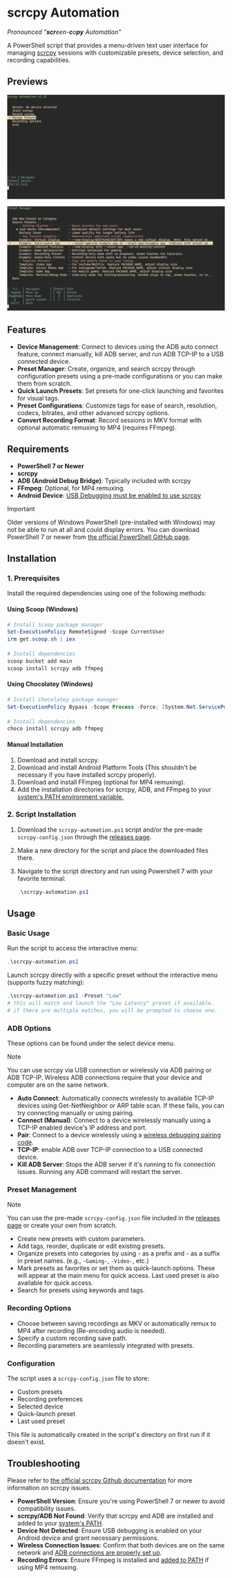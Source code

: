# scrcpy Automation

*Pronounced "**scr**een-**c**o**py** Automation"*

A PowerShell script that provides a menu-driven text user interface for managing [scrcpy](https://github.com/Genymobile/scrcpy) sessions with customizable presets, device selection, and recording capabilities.

## Previews
![Screenshot1](img/screenshot1.png)

![Screenshot2](img/screenshot2.png)

## Features

- **Device Management**: Connect to devices using the ADB auto connect feature, connect manually, kill ADB server, and run ADB TCP-IP to a USB connected device.
- **Preset Manager**: Create, organize, and search scrcpy through configuration presets using a pre-made configurations or you can make them from scratch.
- **Quick Launch Presets**: Set presets for one-click launching and favorites for visual tags.
- **Preset Configurations**: Customize tags for ease of search, resolution, codecs, bitrates, and other advanced scrcpy options.
- **Convert Recording Format**: Record sessions in MKV format with optional automatic remuxing to MP4 (requires FFmpeg).

## Requirements

- **PowerShell 7 or Newer**
- **scrcpy**
- **ADB (Android Debug Bridge)**: Typically included with scrcpy
- **FFmpeg**: Optional, for MP4 remuxing.
- **Android Device**: [USB Debugging must be enabled to use scrcpy](https://github.com/Genymobile/scrcpy?tab=readme-ov-file#prerequisites)

> [!Important]
> Older versions of Windows PowerShell (pre-installed with Windows) may not be able to run at all and could display errors. You can download PowerShell 7 or newer from [the official PowerShell GitHub page](https://github.com/PowerShell/PowerShell/releases).

## Installation

### 1. Prerequisites

Install the required dependencies using one of the following methods:

#### Using Scoop (Windows)

```powershell
# Install Scoop package manager
Set-ExecutionPolicy RemoteSigned -Scope CurrentUser
irm get.scoop.sh | iex

# Install dependencies
scoop bucket add main
scoop install scrcpy adb ffmpeg
```

#### Using Chocolatey (Windows)

```powershell
# Install Chocolatey package manager
Set-ExecutionPolicy Bypass -Scope Process -Force; [System.Net.ServicePointManager]::SecurityProtocol = [System.Net.ServicePointManager]::SecurityProtocol -bor 3072; iex ((New-Object System.Net.WebClient).DownloadString('https://community.chocolatey.org/install.ps1'))

# Install dependencies
choco install scrcpy adb ffmpeg
```

#### Manual Installation

1. Download and install scrcpy.
2. Download and install Android Platform Tools (This shouldn't be necessary if you have installed scrcpy properly).
3. Download and install FFmpeg (optional for MP4 remuxing).
4. Add the installation directories for scrcpy, ADB, and FFmpeg to your [system's PATH environment variable.](https://windowsloop.com/how-to-add-to-windows-path/)

### 2. Script Installation

1. Download the `scrcpy-automation.ps1` script and/or the pre-made `scrcpy-config.json` through the [releases page](https://github.com/MNZaidan/scrcpy-automation/releases/latest).
2. Make a new directory for the script and place the downloaded files there.
3. Navigate to the script directory and run using Powershell 7 with your favorite terminal:

   ```powershell
   .\scrcpy-automation.ps1
   ```

## Usage

### Basic Usage

Run the script to access the interactive menu:

```powershell
.\scrcpy-automation.ps1
```

Launch scrcpy directly with a specific preset without the interactive menu (supports fuzzy matching):

```powershell
.\scrcpy-automation.ps1 -Preset "Low"
# this will match and launch the "Low Latency" preset if available.
# if there are multiple matches, you will be prompted to choose one.
```

### ADB Options

These options can be found under the select device menu.

> [!Note]
> You can use scrcpy via USB connection or wirelessly via ADB pairing or ADB TCP-IP.
> Wireless ADB connections require that your device and computer are on the same network.

- **Auto Connect**: Automatically connects wirelessly to available TCP-IP devices using Get-NetNeighbor or ARP table scan. If these fails, you can try connecting manually or using pairing.
- **Connect (Manual)**: Connect to a device wirelessly manually using a TCP-IP enabled device's IP address and port.
- **Pair**: Connect to a device wirelessly using a [wireless debugging pairing code](https://developer.android.com/tools/adb#connect-to-a-device-over-wi-fi).
- **TCP-IP**: enable ADB over TCP-IP connection to a USB connected device.
- **Kill ADB Server**: Stops the ADB server if it's running to fix connection issues. Running any ADB command will restart the server.

### Preset Management

>[!Note]
>You can use the pre-made `scrcpy-config.json` file included in the [releases page](https://github.com/MNZaidan/scrcpy-automation/releases/latest) or create your own from scratch.
- Create new presets with custom parameters.
- Add tags, reorder, duplicate or edit existing presets.
- Organize presets into categories by using - as a prefix and - as a suffix in preset names. (e.g., `-Gaming-`, `-Video-`, etc.)
- Mark presets as favorites or set them as quick-launch options. These will appear at the main menu for quick access. Last used preset is also available for quick access.
- Search for presets using keywords and tags.

### Recording Options

- Choose between saving recordings as MKV or automatically remux to MP4 after recording (Re-encoding audio is needed).
- Specify a custom recording save path.
- Recording parameters are seamlessly integrated with presets.

### Configuration

The script uses a `scrcpy-config.json` file to store:

- Custom presets
- Recording preferences
- Selected device
- Quick-launch preset
- Last used preset

This file is automatically created in the script's directory on first run if it doesn't exist.

## Troubleshooting
Please refer to [the official scrcpy Github documentation](https://github.com/Genymobile/scrcpy) for more information on scrcpy issues.

- **PowerShell Version**: Ensure you're using PowerShell 7 or newer to avoid compatibility issues.
- **scrcpy/ADB Not Found**: Verify that scrcpy and ADB are installed and added to your [system's PATH](https://windowsloop.com/how-to-add-to-windows-path/).
- **Device Not Detected**: Ensure USB debugging is enabled on your Android device and grant necessary permissions.
- **Wireless Connection Issues**: Confirm that both devices are on the same network and [ADB connections are properly set up](https://github.com/MNZaidan/scrcpy-automation?tab=readme-ov-file#ADB-options).
- **Recording Errors**: Ensure FFmpeg is installed and [added to PATH](https://windowsloop.com/how-to-add-to-windows-path/) if using MP4 remuxing.
